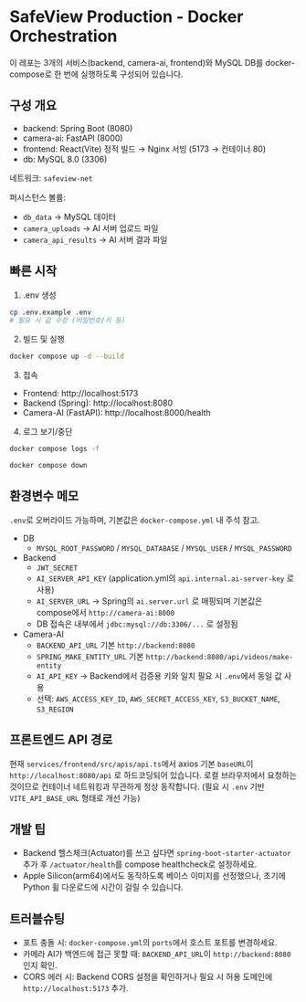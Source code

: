 # SafeView Production - Docker Orchestration

이 레포는 3개의 서비스(backend, camera-ai, frontend)와 MySQL DB를 docker-compose로 한 번에 실행하도록 구성되어 있습니다.

## 구성 개요
- backend: Spring Boot (8080)
- camera-ai: FastAPI (8000)
- frontend: React(Vite) 정적 빌드 → Nginx 서빙 (5173 → 컨테이너 80)
- db: MySQL 8.0 (3306)

네트워크: `safeview-net`

퍼시스턴스 볼륨:
- `db_data` → MySQL 데이터
- `camera_uploads` → AI 서버 업로드 파일
- `camera_api_results` → AI 서버 결과 파일

## 빠른 시작
1) .env 생성

```bash
cp .env.example .env
# 필요 시 값 수정 (비밀번호/키 등)
```

2) 빌드 및 실행

```bash
docker compose up -d --build
```

3) 접속
- Frontend: http://localhost:5173
- Backend (Spring): http://localhost:8080
- Camera-AI (FastAPI): http://localhost:8000/health

4) 로그 보기/중단

```bash
docker compose logs -f

docker compose down
```

## 환경변수 메모
`.env`로 오버라이드 가능하며, 기본값은 `docker-compose.yml` 내 주석 참고.

- DB
  - `MYSQL_ROOT_PASSWORD` / `MYSQL_DATABASE` / `MYSQL_USER` / `MYSQL_PASSWORD`
- Backend
  - `JWT_SECRET`
  - `AI_SERVER_API_KEY` (application.yml의 `api.internal.ai-server-key` 로 사용)
  - `AI_SERVER_URL` → Spring의 `ai.server.url` 로 매핑되며 기본값은 compose에서 `http://camera-ai:8000`
  - DB 접속은 내부에서 `jdbc:mysql://db:3306/...` 로 설정됨
- Camera-AI
  - `BACKEND_API_URL` 기본 `http://backend:8080`
  - `SPRING_MAKE_ENTITY_URL` 기본 `http://backend:8080/api/videos/make-entity`
  - `AI_API_KEY` → Backend에서 검증용 키와 일치 필요 시 `.env`에서 동일 값 사용
  - 선택: `AWS_ACCESS_KEY_ID`, `AWS_SECRET_ACCESS_KEY`, `S3_BUCKET_NAME`, `S3_REGION`

## 프론트엔드 API 경로
현재 `services/frontend/src/apis/api.ts`에서 axios 기본 `baseURL`이 `http://localhost:8080/api` 로 하드코딩되어 있습니다. 로컬 브라우저에서 요청하는 것이므로 컨테이너 네트워킹과 무관하게 정상 동작합니다. (필요 시 `.env` 기반 `VITE_API_BASE_URL` 형태로 개선 가능)

## 개발 팁
- Backend 헬스체크(Actuator)를 쓰고 싶다면 `spring-boot-starter-actuator` 추가 후 `/actuator/health`를 compose healthcheck로 설정하세요.
- Apple Silicon(arm64)에서도 동작하도록 베이스 이미지를 선정했으나, 초기에 Python 휠 다운로드에 시간이 걸릴 수 있습니다.

## 트러블슈팅
- 포트 충돌 시: `docker-compose.yml`의 `ports`에서 호스트 포트를 변경하세요.
- 카메라 AI가 백엔드에 접근 못할 때: `BACKEND_API_URL`이 `http://backend:8080`인지 확인.
- CORS 에러 시: Backend CORS 설정을 확인하거나 필요 시 허용 도메인에 `http://localhost:5173` 추가.


